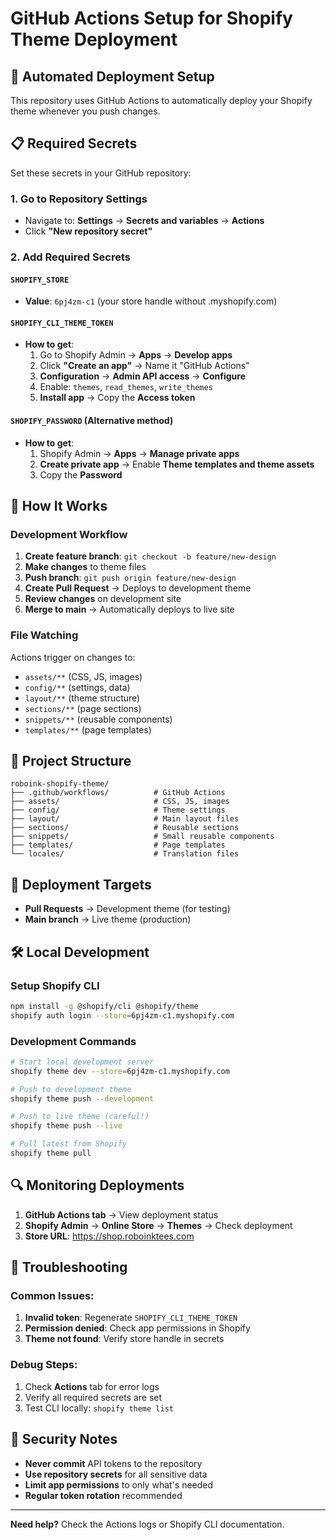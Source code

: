 # GitHub Actions Setup for Shopify Theme Deployment

## 🚀 Automated Deployment Setup

This repository uses GitHub Actions to automatically deploy your Shopify theme whenever you push changes.

## 📋 Required Secrets

Set these secrets in your GitHub repository:

### 1. Go to Repository Settings
- Navigate to: **Settings** → **Secrets and variables** → **Actions**
- Click **"New repository secret"**

### 2. Add Required Secrets

#### `SHOPIFY_STORE`
- **Value**: `6pj4zm-c1` (your store handle without .myshopify.com)

#### `SHOPIFY_CLI_THEME_TOKEN`  
- **How to get**: 
  1. Go to Shopify Admin → **Apps** → **Develop apps**
  2. Click **"Create an app"** → Name it "GitHub Actions"
  3. **Configuration** → **Admin API access** → **Configure**
  4. Enable: `themes`, `read_themes`, `write_themes`
  5. **Install app** → Copy the **Access token**

#### `SHOPIFY_PASSWORD` (Alternative method)
- **How to get**:
  1. Shopify Admin → **Apps** → **Manage private apps**
  2. **Create private app** → Enable **Theme templates and theme assets**
  3. Copy the **Password**

## 🔧 How It Works

### Development Workflow
1. **Create feature branch**: `git checkout -b feature/new-design`
2. **Make changes** to theme files
3. **Push branch**: `git push origin feature/new-design`
4. **Create Pull Request** → Deploys to development theme
5. **Review changes** on development site
6. **Merge to main** → Automatically deploys to live site

### File Watching
Actions trigger on changes to:
- `assets/**` (CSS, JS, images)
- `config/**` (settings, data)
- `layout/**` (theme structure)
- `sections/**` (page sections)
- `snippets/**` (reusable components) 
- `templates/**` (page templates)

## 📁 Project Structure

```
roboink-shopify-theme/
├── .github/workflows/          # GitHub Actions
├── assets/                     # CSS, JS, images
├── config/                     # Theme settings
├── layout/                     # Main layout files
├── sections/                   # Reusable sections
├── snippets/                   # Small reusable components
├── templates/                  # Page templates
└── locales/                    # Translation files
```

## 🎯 Deployment Targets

- **Pull Requests** → Development theme (for testing)
- **Main branch** → Live theme (production)

## 🛠️ Local Development

### Setup Shopify CLI
```bash
npm install -g @shopify/cli @shopify/theme
shopify auth login --store=6pj4zm-c1.myshopify.com
```

### Development Commands
```bash
# Start local development server
shopify theme dev --store=6pj4zm-c1.myshopify.com

# Push to development theme
shopify theme push --development

# Push to live theme (careful!)
shopify theme push --live

# Pull latest from Shopify
shopify theme pull
```

## 🔍 Monitoring Deployments

1. **GitHub Actions tab** → View deployment status
2. **Shopify Admin** → **Online Store** → **Themes** → Check deployment
3. **Store URL**: https://shop.roboinktees.com

## 🚨 Troubleshooting

### Common Issues:
1. **Invalid token**: Regenerate `SHOPIFY_CLI_THEME_TOKEN`
2. **Permission denied**: Check app permissions in Shopify
3. **Theme not found**: Verify store handle in secrets

### Debug Steps:
1. Check **Actions** tab for error logs
2. Verify all required secrets are set
3. Test CLI locally: `shopify theme list`

## 🔐 Security Notes

- **Never commit** API tokens to the repository
- **Use repository secrets** for all sensitive data
- **Limit app permissions** to only what's needed
- **Regular token rotation** recommended

---

**Need help?** Check the Actions logs or Shopify CLI documentation.